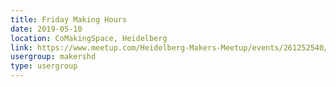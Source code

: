 ```yaml
---
title: Friday Making Hours
date: 2019-05-10
location: CoMakingSpace, Heidelberg
link: https://www.meetup.com/Heidelberg-Makers-Meetup/events/261252540/
usergroup: makershd
type: usergroup
---
```

